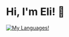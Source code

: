 # Hi, I'm Eli! 👋
  
[![My Languages!](https://github-readme-stats.vercel.app/api/top-langs/?username=elikennie&layout=compact&theme=dracula)](https://github.com/anuraghazra/github-readme-stats)
